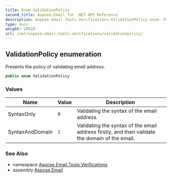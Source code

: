 ```yaml
---
title: Enum ValidationPolicy
second_title: Aspose.Email for .NET API Reference
description: Aspose.Email.Tools.Verifications.ValidationPolicy enum. Presents the policy of validating email address
type: docs
weight: 20910
url: /net/aspose.email.tools.verifications/validationpolicy/
---
```

## ValidationPolicy enumeration

Presents the policy of validating email address.

```csharp
public enum ValidationPolicy
```

### Values

| Name | Value | Description |
| --- | --- | --- |
| SyntaxOnly | `0` | Validating the syntax of the email address. |
| SyntaxAndDomain | `1` | Validating the syntax of the email address firstly, and then validate the domain of the email. |

### See Also

* namespace [Aspose.Email.Tools.Verifications](../../aspose.email.tools.verifications/)
* assembly [Aspose.Email](../../)


